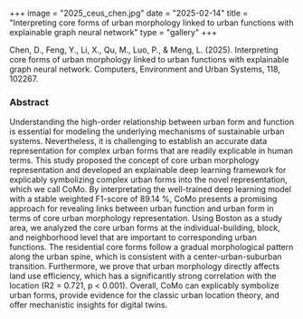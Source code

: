 +++
image = "2025_ceus_chen.jpg"
date = "2025-02-14"
title = "Interpreting core forms of urban morphology linked to urban functions with explainable graph neural network"
type = "gallery"
+++

Chen, D., Feng, Y., Li, X., Qu, M., Luo, P., & Meng, L. (2025). Interpreting core forms of urban morphology linked to urban functions with explainable graph neural network. Computers, Environment and Urban Systems, 118, 102267.

### Abstract

Understanding the high-order relationship between urban form and function is essential for modeling the underlying mechanisms of sustainable urban systems. Nevertheless, it is challenging to establish an accurate data representation for complex urban forms that are readily explicable in human terms. This study proposed the concept of core urban morphology representation and developed an explainable deep learning framework for explicably symbolizing complex urban forms into the novel representation, which we call CoMo. By interpretating the well-trained deep learning model with a stable weighted F1-score of 89.14 %, CoMo presents a promising approach for revealing links between urban function and urban form in terms of core urban morphology representation. Using Boston as a study area, we analyzed the core urban forms at the individual-building, block, and neighborhood level that are important to corresponding urban functions. The residential core forms follow a gradual morphological pattern along the urban spine, which is consistent with a center-urban-suburban transition. Furthermore, we prove that urban morphology directly affects land use efficiency, which has a significantly strong correlation with the location (R2 = 0.721, p < 0.001). Overall, CoMo can explicably symbolize urban forms, provide evidence for the classic urban location theory, and offer mechanistic insights for digital twins.
